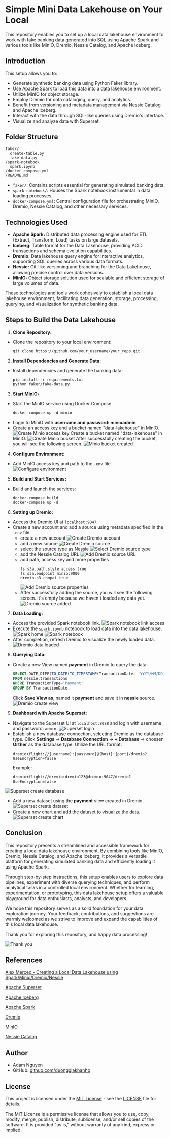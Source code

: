 # Simple Mini Data Lakehouse on Your Local

This repository enables you to set up a local data lakehouse environment to work with fake banking data generated into SQL using Apache Spark and various tools like MinIO, Dremio, Nessie Catalog, and Apache Iceberg.

## Introduction

This setup allows you to:

- Generate synthetic banking data using Python Faker library.
- Use Apache Spark to load this data into a data lakehouse environment.
- Utilize MinIO for object storage.
- Employ Dremio for data cataloging, query, and analytics.
- Benefit from versioning and metadata management via Nessie Catalog and Apache Iceberg.
- Interact with the data through SQL-like queries using Dremio's interface.
- Visualize and analyze data with Superset.

## Folder Structure

```
faker/
  create-table.py
  fake-data.py
/spark-notebook
  spark.ipynb
/docker-compose.yml
/README.md
```
- `faker/`: Contains scripts essential for generating simulated banking data.
- `spark-notebook/`: Houses the Spark notebook instrumental in data loading processes.
- `docker-compose.yml`: Central configuration file for orchestrating MinIO, Dremio, Nessie Catalog, and other necessary services.


## Technologies Used

- **Apache Spark:** Distributed data processing engine used for ETL (Extract, Transform, Load) tasks on large datasets.
- **Iceberg:** Table format for the Data Lakehouse, providing ACID transactions and schema evolution capabilities.
- **Dremio:** Data lakehouse query engine for interactive analytics, supporting SQL queries across various data formats.
- **Nessie:** Git-like versioning and branching for the Data Lakehouse, allowing precise control over data versions.
- **MinIO:** Object storage solution used for scalable and efficient storage of large volumes of data.

These technologies and tools work cohesively to establish a local data lakehouse environment, facilitating data generation, storage, processing, querying, and visualization for synthetic banking data.

## Steps to Build the Data Lakehouse


1. **Clone Repository:**
- Clone the repository to your local environment:
    ``` 
    git clone https://github.com/your_username/your_repo.git
    ```

2. **Install Dependencies and Generate Data:**
- Install dependencies and generate the banking data:
    ```
    pip install -r requirements.txt
    python faker/fake-data.py
    ```



3. **Start MinIO:**
- Start the MinIO service using Docker Compose
  ```
  docker-compose up -d minio
  ```
- Login to MiniO with **username and password: minioadmin**
- Create an access key and a bucket named "data-lakehouse" in MinIO.
![Create Minio access key](assets/image/minio_accessKey.png)
  Create a bucket named "data-lakehouse" in MinIO.
![Create Minio bucket](assets/image/minio_bucket.png)
  After successfully creating the bucket, you will see the following screen.
![Minio bucket created](assets/image/minio_empty.png)

4. **Configure Environment:**
- Add MinIO access key and path to the `.env` file.
![Configure environment](assets/image/env.png)

5. **Build and Start Services:**
- Build and launch the services:
    ```
    docker-compose build
    docker-compose up -d
    ```

6. **Setting up Dremio:**
- Access the Dremio UI at `localhost:9047`.
- Create a new account and add a source using metadata specified in the `.env` file:
  - create a new account
  ![Create Dremio account](assets/image/dremio_account.png)
  - add a new source
  ![Create Dremio source](assets/image/dremio_add_source.png)
  - select the source type as Nessie
  ![Select Dremio source type](assets/image/dremio_source_type.png)
  - add the Nessie Catalog URL
  ![Add Dremio source URL](assets/image/dremio_source_url.png)
  - add path, access key and more properties
    ```
    fs.s3a.path.style.access true
    fs.s3a.endpoint minio:9000
    dremio.s3.compat true
    ```
    ![Add Dremio source properties](assets/image/dremio_source_properties.png)
  - After successfully adding the source, you will see the following screen. It's empty because we haven't loaded any data yet.
  ![Dremio source added](assets/image/dremio_source_added.png)


7. **Data Loading:**
- Access the provided Spark notebook link.
![Spark notebook link access](assets/image/spark_log.png)
- Execute the `spark.ipynb` notebook to load data into the data lakehouse.
![Spark home](assets/image/spark_home.png)
![Spark notebook](assets/image/spark_notebook.png)
- After completion, refresh Dremio to visualize the newly loaded data.
![Dremio data loaded](assets/image/dremio_data_loaded.png)

8. **Querying Data:**
- Create a new View named **payment** in Dremio to query the data.
  ```sql
  SELECT DATE_DIFF(TO_DATE(TO_TIMESTAMP(TransactionDate, 'YYYY/MM/DD HH24:MI:SS', 1)), 1) AS TransactionDate, SUM(Amount) AS TotalAmount
  FROM nessie.transactions
  WHERE TransactionType='Payment'
  GROUP BY TransactionDate
  ```
  Click **Save View as**, named it **payment** and save it in **nessie** source.
![Dremio create view](assets/image/dremio_create_view.png)

9. **Dashboard with Apache Superset:**

- Navigate to the Superset UI at `localhost:8088` and login with username and password: `admin`.
![Superset login](assets/image/superset_login.png)
- Establish a new database connection, selecting Dremio as the database type.
  Click **Settings** -> **Database Connection** -> **+ Database** -> chossen **Orther** as the database type.
  Utilize the URL format: 
    ``` 
    dremio+flight://{username}:{password}@{host}:{port}/dremio?UseEncryption=false 
    ```
  Example: 
    ``` 
    dremio+flight://dremio:dremio123@dremio:9047/dremio?UseEncryption=false 
    ```
![Superset create database](assets/image/superset_create_database.png)

- Add a new dataset using the **payment** view created in Dremio.
![Superset create dataset](assets/image/superset_create_dataset.png)
- Create a new chart and add the dataset to visualize the data.
![Superset create chart](assets/image/superset_create_chart.png)

## Conclusion
This repository presents a streamlined and accessible framework for creating a local data lakehouse environment. By combining tools like MinIO, Dremio, Nessie Catalog, and Apache Iceberg, it provides a versatile platform for generating simulated banking data and efficiently loading it using Apache Spark.

Through step-by-step instructions, this setup enables users to explore data pipelines, experiment with diverse querying techniques, and perform analytical tasks in a controlled local environment. Whether for learning, experimentation, or prototyping, this data lakehouse setup offers a valuable playground for data enthusiasts, analysts, and developers.

We hope this repository serves as a solid foundation for your data exploration journey. Your feedback, contributions, and suggestions are warmly welcomed as we strive to improve and expand the capabilities of this local data lakehouse.

Thank you for exploring this repository, and happy data processing!

![Thank you](https://www.memesmonkey.com/images/memesmonkey/de/de36b9389eb6b84b72182275ed963547.jpeg)

## References
[Alex Merced - Creating a Local Data Lakehouse using Spark/Minio/Dremio/Nessie](https://www.linkedin.com/pulse/creating-local-data-lakehouse-using-alex-merced%3FtrackingId=owFrZg3DS7Ot0LnLS6Oz7A%253D%253D/?trackingId=owFrZg3DS7Ot0LnLS6Oz7A%3D%3D)

[Apache Superset](https://superset.apache.org/docs/intro)

[Apache Iceberg](https://iceberg.apache.org/)

[Apache Spark](https://spark.apache.org/)

[Dremio](https://www.dremio.com/)

[MinIO](https://min.io/)

[Nessie Catalog](https://projectnessie.org/)

## Author

- Adam Nguyen
- GitHub: [github.com/duonggiakhanhb](https://github.com/duonggiakhanhb)

## License

This project is licensed under the [MIT License](https://opensource.org/licenses/MIT) - see the [LICENSE](LICENSE) file for details.

The MIT License is a permissive license that allows you to use, copy, modify, merge, publish, distribute, sublicense, and/or sell copies of the software. It is provided "as is," without warranty of any kind, express or implied.

